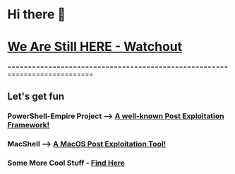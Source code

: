 # Hi there 👋
# [We Are Still HERE - Watchout](https://www.bbc.com/news/world-us-canada-53195749)
===========================================================================
## Let's get fun

### PowerShell-Empire Project --> [A well-known Post Exploitation Framework!](https://github.com/EmpireProject)
### MacShell --> [A MacOS Post Exploitation Tool!](https://medium.com/red-teaming-with-a-blue-team-mentaility/macshell-post-exploitation-tool-41696be9d826)
### Some More Cool Stuff - [Find Here](https://www.harmj0y.net/blog/)

<!--
**Youcantwixme/youcantwixme** is a ✨ _special_ ✨ repository because its `README.md` (this file) appears on your GitHub profile.

Here are some ideas to get you started:

- 🔭 I’m currently working on ...
- 🌱 I’m currently learning ...
- 👯 I’m looking to collaborate on ...
- 🤔 I’m looking for help with ...
- 💬 Ask me about ...
- 📫 How to reach me: ...
- 😄 Pronouns: ...
- ⚡ Fun fact: ...
-->
